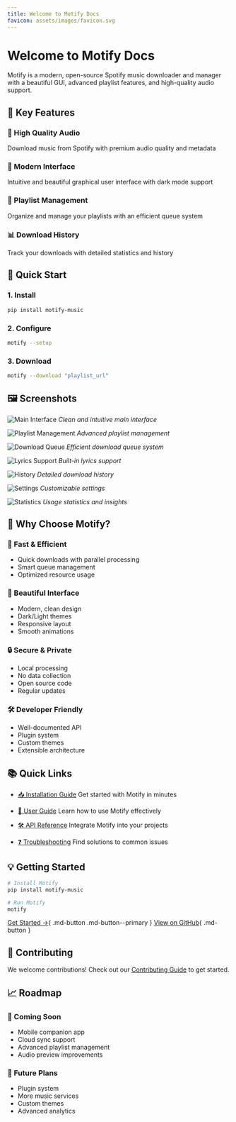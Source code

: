 ```yaml
---
title: Welcome to Motify Docs
favicon: assets/images/favicon.svg
---
```


# Welcome to Motify Docs

Motify is a modern, open-source Spotify music downloader and manager with a beautiful GUI, advanced playlist features, and high-quality audio support.

## 🚀 Key Features

### 🎵 High Quality Audio
Download music from Spotify with premium audio quality and metadata

### 🎨 Modern Interface
Intuitive and beautiful graphical user interface with dark mode support

### 📱 Playlist Management
Organize and manage your playlists with an efficient queue system

### 📊 Download History
Track your downloads with detailed statistics and history

## 🎯 Quick Start

<div class="grid quick-start" markdown>

### 1. Install
```bash
pip install motify-music
```

### 2. Configure
```bash
motify --setup
```

### 3. Download
```bash
motify --download "playlist_url"
```

</div>

## 🖼️ Screenshots

![Main Interface](../assets/images/screenshots/main-interface.png)
*Clean and intuitive main interface*

![Playlist Management](../assets/images/screenshots/playlist-management.png)
*Advanced playlist management*

![Download Queue](../assets/images/screenshots/download-queue.png)
*Efficient download queue system*

![Lyrics Support](../assets/images/screenshots/lyrics-support.png)
*Built-in lyrics support*

![History](../assets/images/screenshots/history.png)
*Detailed download history*

![Settings](../assets/images/screenshots/settings.png)
*Customizable settings*

![Statistics](../assets/images/screenshots/statistics.png)
*Usage statistics and insights*

## 🌟 Why Choose Motify?

<div class="grid features" markdown>

### 🚀 Fast & Efficient
- Quick downloads with parallel processing
- Smart queue management
- Optimized resource usage

### 🎨 Beautiful Interface
- Modern, clean design
- Dark/Light themes
- Responsive layout
- Smooth animations

### 🔒 Secure & Private
- Local processing
- No data collection
- Open source code
- Regular updates

### 🛠️ Developer Friendly
- Well-documented API
- Plugin system
- Custom themes
- Extensible architecture

</div>

## 📚 Quick Links

- [📥 Installation Guide](installation.md)
  Get started with Motify in minutes

- [📖 User Guide](usage.md)
  Learn how to use Motify effectively

- [🛠️ API Reference](api.md)
  Integrate Motify into your projects

- [❓ Troubleshooting](troubleshooting.md)
  Find solutions to common issues

## 💡 Getting Started

```bash
# Install Motify
pip install motify-music

# Run Motify
motify
```

[Get Started →](installation.md){ .md-button .md-button--primary }
[View on GitHub](https://github.com/mosh3eb/motify){ .md-button }

## 🤝 Contributing

We welcome contributions! Check out our [Contributing Guide](contributing.md) to get started.

## 📈 Roadmap

<div class="grid roadmap" markdown>

### 🚀 Coming Soon
- Mobile companion app
- Cloud sync support
- Advanced playlist management
- Audio preview improvements

### 🎯 Future Plans
- Plugin system
- More music services
- Custom themes
- Advanced analytics

</div>